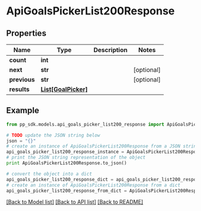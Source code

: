 # ApiGoalsPickerList200Response


## Properties
Name | Type | Description | Notes
------------ | ------------- | ------------- | -------------
**count** | **int** |  | 
**next** | **str** |  | [optional] 
**previous** | **str** |  | [optional] 
**results** | [**List[GoalPicker]**](GoalPicker.md) |  | 

## Example

```python
from pp_sdk.models.api_goals_picker_list200_response import ApiGoalsPickerList200Response

# TODO update the JSON string below
json = "{}"
# create an instance of ApiGoalsPickerList200Response from a JSON string
api_goals_picker_list200_response_instance = ApiGoalsPickerList200Response.from_json(json)
# print the JSON string representation of the object
print ApiGoalsPickerList200Response.to_json()

# convert the object into a dict
api_goals_picker_list200_response_dict = api_goals_picker_list200_response_instance.to_dict()
# create an instance of ApiGoalsPickerList200Response from a dict
api_goals_picker_list200_response_from_dict = ApiGoalsPickerList200Response.from_dict(api_goals_picker_list200_response_dict)
```
[[Back to Model list]](../README.md#documentation-for-models) [[Back to API list]](../README.md#documentation-for-api-endpoints) [[Back to README]](../README.md)



